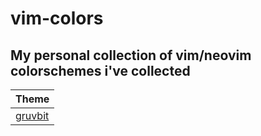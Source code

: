 # vim-colors

## My personal collection of vim/neovim colorschemes i've collected

| Theme |
| ----- |
| [gruvbit](https://github.com/habamax/vim-gruvbit) |
